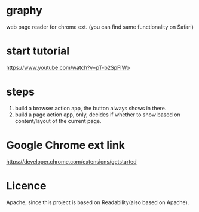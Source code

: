 # graphy
web page reader for chrome ext. (you can find same functionality on Safari)
# start tutorial
https://www.youtube.com/watch?v=pT-b2SpFIWo
# steps
1. build a browser action app, the button always shows in there.
2. build a page action app, only, decides if whether to show based on content/layout of the current page.
# Google Chrome ext link
https://developer.chrome.com/extensions/getstarted
# Licence
Apache, since this project is based on Readability(also based on Apache).

